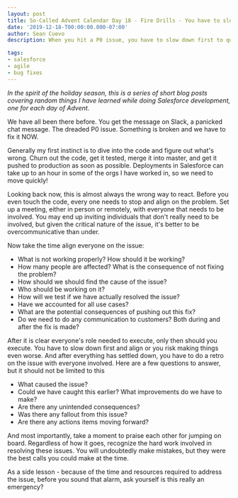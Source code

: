```yaml
---
layout: post
title: So-Called Advent Calendar Day 18 - Fire Drills - You have to slow down to speed up
date: '2019-12-18-T00:00:00.000-07:00'
author: Sean Cuevo
description: When you hit a P0 issue, you have to slow down first to quickly deliver

tags:
- salesforce
- agile
- bug fixes
---
```


*In the spirit of the holiday season, this is a series of short blog posts covering random things I have learned while doing Salesforce development, one for each day of Advent.*

We have all been there before. You get the message on Slack, a panicked chat message. The dreaded P0 issue. Something is broken and we have to fix it NOW.

Generally my first instinct is to dive into the code and figure out what's wrong. Churn out the code, get it tested, merge it into master, and get it pushed to production as soon as possible. Deployments in Salesforce can take up to an hour in some of the orgs I have worked in, so we need to move quickly!

Looking back now, this is almost always the wrong way to react. Before you even touch the code, every one needs to stop and align on the problem. Set up a meeting, either in person or remotely, with everyone that needs to be involved. You may end up inviting individuals that don't really need to be involved, but given the critical nature of the issue, it's better to be overcommunicative than under.

Now take the time align everyone on the issue:

* What is not working properly? How should it be working?
* How many people are affected? What is the consequence of not fixing the problem?
* How should we should find the cause of the issue?
* Who should be working on it?
* How will we test if we have actually resolved the issue?
* Have we accounted for all use cases?
* What are the potential consequences of pushing out this fix?
* Do we need to do any communication to customers? Both during and after the fix is made?

After it is clear everyone's role needed to execute, only then should you execute. You have to slow down first and align or you risk making things even worse. And after everything has settled down, you have to do a retro on the issue with everyone involved. Here are a few questions to answer, but it should not be limited to this

* What caused the issue?
* Could we have caught this earlier? What improvements do we have to make?
* Are there any unintended consequences?
* Was there any fallout from this issue?
* Are there any actions items moving forward?

And most importantly, take a moment to praise each other for jumping on board. Regardless of how it goes, recognize the hard work involved in resolving these issues. You will undoubtedly make mistakes, but they were the best calls you could make at the time.

As a side lesson - because of the time and resources required to address the issue, before you sound that alarm, ask yourself is this really an emergency?
